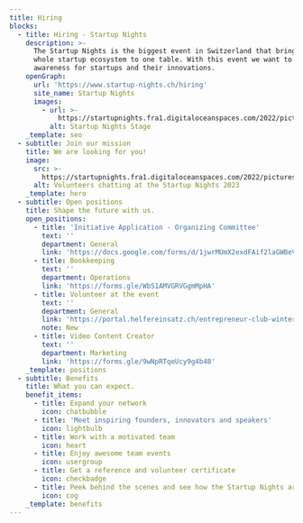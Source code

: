 ```yaml
---
title: Hiring
blocks:
  - title: Hiring - Startup Nights
    description: >-
      The Startup Nights is the biggest event in Switzerland that brings the
      whole startup ecosystem to one table. With this event we want to create
      awareness for startups and their innovations.
    openGraph:
      url: 'https://www.startup-nights.ch/hiring'
      site_name: Startup Nights
      images:
        - url: >-
            https://startupnights.fra1.digitaloceanspaces.com/2022/pictures/stage.jpg
          alt: Startup Nights Stage
    _template: seo
  - subtitle: Join our mission
    title: We are looking for you!
    image:
      src: >-
        https://startupnights.fra1.digitaloceanspaces.com/2022/pictures/fireside.jpg
      alt: Volunteers chatting at the Startup Nights 2023
    _template: hero
  - subtitle: Open positions
    title: Shape the future with us.
    open_positions:
      - title: 'Initiative Application - Organizing Committee'
        text: ''
        department: General
        link: 'https://docs.google.com/forms/d/1jwrMUmX2exdFAif2laGWBeVsQ6KJo0BPwOLmfbnpvyw/edit?no_redirect=true&pli=1'
      - title: Bookkeeping
        text: ''
        department: Operations
        link: 'https://forms.gle/WbS1AMVGRVGgmMpHA'
      - title: Volunteer at the event
        text: ''
        department: General
        link: 'https://portal.helfereinsatz.ch/entrepreneur-club-winterthur/de'
        note: New
      - title: Video Content Creator
        text: ''
        department: Marketing
        link: 'https://forms.gle/9wNpRTqeUcy9g4b48'
    _template: positions
  - subtitle: Benefits
    title: What you can expect.
    benefit_items:
      - title: Expand your network
        icon: chatbubble
      - title: 'Meet inspiring founders, innovators and speakers'
        icon: lightbulb
      - title: Work with a motivated team
        icon: heart
      - title: Enjoy awesome team events
        icon: usergroup
      - title: Get a reference and volunteer certificate
        icon: checkbadge
      - title: Peek behind the scenes and see how the Startup Nights are organised
        icon: cog
    _template: benefits
---
```







































